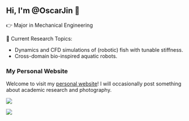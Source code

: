 ## Hi, I'm @OscarJin 👋

👉 Major in Mechanical Engineering

👀 Current Research Topics:
- Dynamics and CFD simulations of (robotic) fish with tunable stiffness.
- Cross-domain bio-inspired aquatic robots.

### My Personal Website
Welcome to visit my [personal website][blog]! I will occasionally post something about academic research and photography.


![](https://github-readme-stats.vercel.app/api?username=OscarJin)


![](https://github-readme-stats.vercel.app/api/top-langs/?username=OscarJin&layout=compact&langs_count=6)


[blog]: https://oscarjin.github.io/
